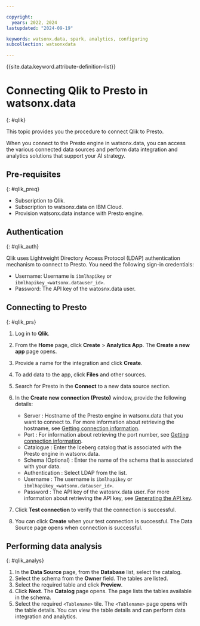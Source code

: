 ```yaml
---

copyright:
  years: 2022, 2024
lastupdated: "2024-09-19"

keywords: watsonx.data, spark, analytics, configuring
subcollection: watsonxdata

---
```


{{site.data.keyword.attribute-definition-list}}

# Connecting Qlik to Presto in watsonx.data
{: #qlik}

This topic provides you the procedure to connect Qlik to Presto.

When you connect to the Presto engine in watsonx.data, you can access the various connected data sources and perform data integration and analytics solutions that support your AI strategy.


## Pre-requisites
{: #qlik_preq}


* Subscription to Qlik.
* Subscription to watsonx.data on IBM Cloud.
* Provision watsonx.data instance with Presto engine.


## Authentication
{: #qlik_auth}

Qlik uses Lightweight Directory Access Protocol (LDAP) authentication mechanism to connect to Presto. You need the following sign-in credentials:
* Username: Username is `ibmlhapikey` or `ibmlhapikey_<watsonx.datauser_id>`.
* Password: The API key of the watosnx.data user.

## Connecting to Presto
{: #qlik_prs}


1.	Log in to **Qlik**.
2.	From the **Home** page, click **Create** > **Analytics App**. The **Create a new app** page opens.
3.	Provide a name for the integration and click **Create**.
4.	To add data to the app, click **Files** and other sources.
5.	Search for Presto in the **Connect** to a new data source section.
6.	In the **Create new connection (Presto)** window, provide the following details:

    *	Server : Hostname of the Presto engine in watsonx.data that you want to connect to. For more information about retrieving the hostname, see [Getting connection information](watsonxdata?topic=watsonxdata-get_connection).
    *	Port : For information about retrieving the port number, see [Getting connection information](watsonxdata?topic=watsonxdata-get_connection).
    *	Catalogue : Enter the Iceberg catalog that is associated with the Presto engine in watsonx.data.
    *	Schema (Optional) : Enter the name of the schema that is associated with your data.
    *	Authentication : Select LDAP from the list.
    *	Username : The username is `ibmlhapikey` or `ibmlhapikey_<watsonx.datauser_id>`.
    *	Password : The API key of the watosnx.data user. For more information about retrieving the API key, see [Generating the API key](watsonxdata?topic=watsonxdata-con-presto-serv#get-ibmapi-key).

7.	Click **Test connection** to verify that the connection is successful.
8.	You can click **Create** when your test connection is successful. The Data Source page opens when connection is successful.

## Performing data analysis
{: #qlik_analys}

1.	In the **Data Source** page,  from the **Database** list, select the catalog.
2.	Select the schema from the **Owner** field. The tables are listed.
3.	Select the required table and click **Preview**.
4.	Click **Next**. The **Catalog** page opens. The page lists the tables available in the schema.
5.	Select the required `<Tablename>` tile. The `<Tablename>` page opens with the table details. You can view the table details and can perform data integration and analytics.
